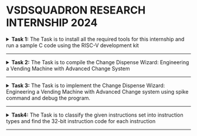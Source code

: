 # VSDSQUADRON RESEARCH INTERNSHIP 2024
<details>
  <summary><b> Task 1:</b> The Task is to install all the required tools for this internship and run a sample C code using the RISC-V development kit </summary>
  <br>
  
  **1.Installing Oracle VM Virtual Box Manager**

  ![Oracle VM Virtual Box manager](https://github.com/nehith01/vsdsquadron_internship/blob/main/task1/1.VIRTUAL%20BOX%20INSTALLATION.png?raw=true)
  
  **2.Installing leaf pad**
  
  *Use the following command to install the leaf pad into your Ubuntu system*
  ```
sudo apt install leafpad
```

**3.Sample C code**

![sample c code](https://github.com/nehith01/vsdsquadron_internship/blob/main/task1/3.Sample%20code.png?raw=true)
After entering the sample code into the leaf pad we will save the code 

**4.To get the output for the code**

*Use the following command to get the output for the code*
```
leafpad sum1ton.c &
./a.out
```

**5.Implementing sample C code in the RISC-V kit**
 *use the following command to implement the code*
 ```
riscv64-unknown-elf-gcc -O1 -mabi=lp64 -march=rv64i -o sum1ton.o sum1ton.c
```
After the instruction is processed we will be getting the assembly code for the sample c code 

![assembly code](https://github.com/nehith01/vsdsquadron_internship/blob/main/task1/5.calculation%20of%20risv%20instructions.png?raw=true)

**6.Implementing sample C code using Fast instruction**
*Command for implementing fast instruction is*
```
risv64-unknown-elf-gcc -Ofast -mabi=lp64 -march=rv64i -o sum1ton.o sum1ton.c
```

![fast instruction](https://github.com/nehith01/vsdsquadron_internship/blob/main/task1/6.fast%20instruction.png?raw=true)

</details>

-----------------------------------------------------------------------------------------------------------------------------------------------------------------------------------------


<details>
  <summary><b> Task 2:</b> The Task is to compile the Change Dispense Wizard: Engineering a Vending Machine with Advanced Change 
     System</summary>
  <br>
  
  **Vending Machine:**
  
   An innovative vending machine technology designed to effectively handle and dispense change to clients is called the Change Dispense Wizard. When giving change, this method uses a C program to determine the best way to distribute the coins. It accepts one dollar, fifty cents, twenty-five cents, ten cents, five cents, and one penny, among other amounts.

Accepting the product pricing and the customer's payment amount is the first step in the procedure. The difference is then calculated by the program to get the overall amount of change that is needed. To minimize the overall number of coins delivered, the system determines the quantity of each coin type by iterating through each denomination, starting with the greatest value.

By ensuring that the change is returned quickly and with the fewest coins feasible, this method improves both operational effectiveness and user happiness. The system verifies that the payment is adequate and responds appropriately when there are not enough funds. The Change Dispense Wizard is a reliable and fast transaction processing solution for contemporary vending machines since it uses a simple algorithm. In addition to enhancing customer experience, this solution streamlines vending machine's internal operations, increasing their efficiency and usability.

![vending machine](https://5.imimg.com/data5/SELLER/Default/2023/4/303189661/UP/GQ/QL/95260822/snack-vending-machine.jpg)

**Program to run vending machine:**
```
#include <stdio.h>

#define NUM_DENOMINATIONS 6
int denominations[NUM_DENOMINATIONS] = {100, 50, 25, 10, 5, 1};

void calculateChange(int change, int coinCount[NUM_DENOMINATIONS]) {
    for (int i = 0; i < NUM_DENOMINATIONS; i++) {
        coinCount[i] = change / denominations[i];
        change %= denominations[i];
    }
}

int main() {
    int productPrice, amountPaid, change;
    int coinCount[NUM_DENOMINATIONS] = {0};

    printf("Enter the price of the product (in cents): ");
    scanf("%d", &productPrice);

    printf("Enter the amount paid by the customer (in cents): ");
    scanf("%d", &amountPaid);
    if (amountPaid < productPrice) {
        printf("Insufficient amount paid.\n");
        return 1;
    }
    change = amountPaid - productPrice;
    printf("Total change to be returned: %d cents\n", change);

    calculateChange(change, coinCount);

    printf("Change dispensed:");
    for (int i = 0; i < NUM_DENOMINATIONS; i++) {
        if (coinCount[i] > 0) {
            printf("%d x %d cents\n", coinCount[i], denominations[i]);
        }
    }

    return 0;
}
```
![vending machine code](https://github.com/nehith01/vsdsquadron_internship/blob/main/task2/C%20pogram%20for%20vending%20machine.png?raw=true)

**Instructions to get the output of the vending machine**

```
gcc vendmachine.c
ls -ltr
./a.out
```

*Output of the vending machine is :*

 ![output](https://github.com/nehith01/vsdsquadron_internship/blob/main/task2/output%20for%20vending%20machine.png?raw=true)

 **Implementing vending machines using RISC-V kit**
 
 *Instruction for implementing:*
 ```
riscv64-unknown-elf-gcc -O1 -mabi=lp64 -march=rv64i -o vendmachine.o vendmachine.c
ls -ltr vendmachine.o
```
*Assembly code for vending machine*
```
riscv64-unknown-elf-objdump -d vendmachine.o
```
 By running the above instruction we will be getting a large number of assembly codes
 
![assembly code](https://github.com/nehith01/vsdsquadron_internship/blob/main/task2/assembly%20code%20for%20vending%20machine.png?raw=true)

*Instruction to reduce the assembly codes*
```
riscv64-unknown-elf-objdump -d vendmachine.o | less
/main
```

![reduced code](https://github.com/nehith01/vsdsquadron_internship/blob/main/task2/reduced%20assembly%20codes.png?raw=true)

</details>


----------------------------------------------------------------------------------------------------------------------------------------------------------------------------------------



<details>
  <summary><b> Task 3:</b> The Task is to implement the Change Dispense Wizard: Engineering a Vending Machine with Advanced Change system using spike command and debug the program.</summary>

  <br>
    
  **Objective:**

  The main objective of the task is to run the Change Dispense Wizard: Engineering a Vending Machine with Advanced Change system program using spike command and to verify the output with gcc command and the output for both the instructions should be same. 

  We will be checking the output and assembly codes under 2 conditions one is using O1 and Ofast instruction.

  *Instruction for implementing spike function*

  ```
riscv64-unknown-elf-gcc -O1 -mabi=lp64 -march=rv64i -o vendmachine.o vendmachine.c
spike pk vendmachine.o
```
The command `riscv64-unknown-elf-gcc -O1 -mabi=lp64 -march=rv64i -o vendmachine.o vendmachine.c` is used to run the vending machine program using gcc and to run the same program using spike the instruction is `spike pk vendmachine.o` after running the program we need to check the output for both spike and gcc . If the output are same then  the program is implemented correctly 

*Output for vending machine program using spike command:*

![output](https://github.com/nehith01/vsdsquadron_internship/blob/main/task3/spike%20output.png?raw=true)

The output should be verified with the output gcc command and the outputs are the same and verified. The next step is to debug the assembly codes for the vending machine and to debug we need to launch a debugger and the command to launch the debugger is `spike -d pk vendmachine.o` and to load the data the command is `until pc 0 100b0` by using this command the contents of the assembly code for the vending machine program.

![output](https://github.com/nehith01/vsdsquadron_internship/blob/main/task3/assembly%20code%20for%20%2001%20instruction.png?raw=true)

![output](https://github.com/nehith01/vsdsquadron_internship/blob/main/task3/assembly%20code%20for%2001%20instruction%20cont.png?raw=true)

Now we will be checking the output using Ofast command and the command for implementation is 
```
riscv64-unknown-elf-gcc -Ofast -mabi=lp64 -march=rv64i -o vendmachine.o vendmachine.c
spike pk vendmachine.o
```
**The output for Ofast command is:**

![output](https://github.com/nehith01/vsdsquadron_internship/blob/main/task3/assembly%20code%20for%20ofast%20instruction.png?raw=true)

![output](https://github.com/nehith01/vsdsquadron_internship/blob/main/task3/assembly%20code%20for%20ofast%20instruction%20cont.png?raw=true)


</details>



----------------------------------------------------------------------------------------------------------------------------------------------------------------------------------------




<details>
  <summary><b>Task4:</b> The Task is to classify the given instructions set into instruction types and find the 32-bit instruction code for each instruction</summary>
  <br>

  **RISC-V:**
             An open-standard instruction set architecture (ISA) called RISC-V (Reduced Instruction Set Computing - Five) is intended for use with a variety of computing devices, including embedded systems and supercomputers. Since it is free and open source, anyone can use it without having to pay royalties or licensing costs. 


**Different types of instructions:**

 There are 6 main RISC-V instruction formats. Every format has a unique layout and is utilized for various kinds of instructions:
 
1. R - Register
2. I - Immediate
3. S - Store
4. B - Branch
5. U - Upper Immediate
6. J - Jump


![instruction](https://github.com/nehith01/vsdsquadron_internship/blob/main/task4/RISC-V%20instruction%20set%20.jpg?raw=true)
   
Let's discuss each Instruction in detail

**1.R-Type (Register) Instructions:**

- R-Type instructions are used for operations that involve only registers. They typically perform arithmetic, logical, and shift operations. In RISC-V, R-type instructions are mostly utilized for operations using registers alone. They are essential for bitwise, logical, and arithmetic operations.
  
- These instructions are essential for calculations that take place directly between registers since they don't deal with memory or immediate values. R-type instructions increase processing efficiency by carrying out addition, subtraction, logical AND, OR, XOR, and shifts using the ALU (Arithmetic Logic Unit).
  
- Pipelining in RISC-V architectures is made easier and overall speed is improved by the uniformity and simplicity of R-Type instructions. These instructions ensure a clear and succinct execution flow by relying on specified fields to determine the precise action and the registers involved.
  
- Their architecture emphasizes simplicity in line with the RISC (Reduced Instruction Set Computer) concept of high-performance instruction sets that enable the processor to compute quickly and effectively.


![R type](https://github.com/nehith01/vsdsquadron_internship/assets/127872579/5be34375-1f42-4366-bbc2-36e79af329a6)

**Fields:**

- opcode (7 bits): Specifies the operation and format of the instruction. For R-type instructions, it is 0110011.
- rd (5 bits): Destination register.
- funct3 (3 bits): Additional opcode bits to specify the exact operation.
- rs1 (5 bits): First source register.
- rs2 (5 bits): Second source register.
- funct7 (7 bits): Additional opcode bits for further specifying the operation.

**Format:** opcode rd, rs1, rs2

**2.I-Type (Immediate) Instructions:**

- In the RISC-V architecture, I-type instructions are mostly used for operations using instantaneous values, which are constants that are integrated into the instruction itself. These instructions can load data from memory, carry out arithmetic operations, and apply instantaneous values to different types of calculations. They play a crucial role in streamlining code that often has to employ constants, allowing for effective data manipulation without the need for extra load instructions.

- I-type instructions improve efficiency and code density by eliminating the need for many instructions to complete a single job, therefore streamlining processes. Because load instructions enable data to be retrieved directly into registers from memory, they are also essential for efficient memory access. All things considered, I-Type instructions greatly increase the RISC-V instruction's adaptability and efficiency.




![I type](https://github.com/nehith01/vsdsquadron_internship/assets/127872579/9b22d286-1645-4c15-83d0-2fcda12fb87b)

**Fields:**

- opcode (7 bits): Specifies the operation and format of the instruction.
- rd (5 bits): Destination register.
- funct3 (3 bits): Additional opcode bits to specify the exact operation.
- rs1 (5 bits): Source register.
- imm (12 bits): Immediate value.

**Format:** opcode rd, rs1, imm

**3.S-Type (Store) Instructions:**

- S-type instructions are used for storing data from a register to memory. The immediate value is split between two fields for encoding purposes. S-Type instructions in RISC-V are primarily used for storing data from a register to memory. These instructions are essential for memory operations where data needs to be written to a specific memory address. 

- The S-Type instructions work by taking the contents of a source register and storing it at a memory address computed from a base register plus an immediate offset. This immediate offset allows for flexible addressing modes, enabling access to different memory locations relative to the base address.

- The typical operations in this category include SW (Store Word), SH (Store Halfword), and SB (Store Byte), which store 32-bit, 16-bit, and 8-bit values, respectively. S-type instructions play a crucial role in efficient data handling and manipulation, ensuring that the CPU can interact with memory effectively for various computational tasks and real-world applications.

![S type](https://github.com/nehith01/vsdsquadron_internship/assets/127872579/286e8b27-bd86-447b-bee5-c0ea30ac86c7)

**Fields:**

- opcode (7 bits): Specifies the operation and format of the instruction.
- imm[11:5] (7 bits): Upper part of the immediate value.
- rs2 (5 bits): Source register (the data to be stored).
- rs1 (5 bits): Base address register.
- funct3 (3 bits): Additional opcode bits to specify the exact operation.
- imm[4:0] (5 bits): Lower part of the immediate value.

**Format:** opcode rs2, rs1, imm

**4.B-Type (Branch) Instructions:**

- B-type instructions are used for conditional branching. The immediate value is split across several fields and is used for the branch offset. In RISC-V, conditional branching—which is necessary to create control flow in programs—is accomplished using B-type instructions. By comparing two registers, these instructions assess a condition. If the condition is satisfied, they modify the program counter (PC) to branch to a target location. 

- The development of loops, if-else statements, and other control structures necessary for dynamic and responsive programs is made possible by this branching process. B-type instructions are flexible for a range of checks, including equality, inequality, and relational comparisons because of their conditional nature.

- The efficiency and versatility of RISC-V-based systems are greatly enhanced by the efficacy of these instructions in controlling program flow, which permits complex decision-making processes inside the hardware architecture. B-type instructions are essential for managing execution routes overall.


![B type](https://github.com/nehith01/vsdsquadron_internship/assets/127872579/5ada313f-6ea1-4c7c-bae0-3be51fa2b007)

**Fields:**

- opcode (7 bits): Specifies the operation and format of the instruction.
- imm[12] (1 bit): A most significant bit of the immediate value.
- imm[10:5] (6 bits): Bits [10:5] of the immediate value.
- rs2 (5 bits): Second source register.
- rs1 (5 bits): First source register.
- funct3 (3 bits): Additional opcode bits to specify the exact operation.
- imm[4:1] (4 bits): Bits [4:1] of the immediate value.
- imm[11] (1 bit): Bit [11] of the immediate value.


**Foarmat:** opcode rs1, rs2, imm

**5.U-Type (Upper Immediate) Instructions:**

- U-type instructions load a 20-bit immediate value into the upper 20 bits of a register Upper immediate values are handled via U-type instructions in RISC-V, which are required for operations using big constants. LUI (Load Upper Immediate) and AUIPC (Add Upper Immediate to PC) are two examples of these commands. 

- The upper 20 bits of a destination register are loaded with a 20-bit instantaneous value using U-type instructions. This is very helpful for quickly configuring huge addresses or constants.

- AUIPC adds the immediate value shifted left by 12 bits to the program counter (PC), while LUI sets a register's top 20 bits while zeroing off its lower 12. These guidelines offer a simple approach to address computations, position-independent code, and huge constant management. RISC-V guarantees effective encoding and handling of big instantaneous values by using U-type instructions.


![U type](https://github.com/nehith01/vsdsquadron_internship/assets/127872579/24b9c405-294d-4b28-b88e-84dcf1326781)

**Fields:**

- opcode (7 bits): Specifies the operation and format of the instruction.
- rd (5 bits): Destination register.
- imm[31:12] (20 bits): Immediate value.

**Format:** opcode rd, imm

**6.J-Type (Jump) Instructions:**

- J-type instructions are used for jump operations in RISC-V. They enable modifications to the program's execution flow by performing unconditional leaps to a designated point in the code. Implementing function calls, procedure returns, and code jumps to labels all need J-type instructions. By allowing for direct jumps to code segments without the need for repeated conditional checks or loops, these instructions contribute to the creation of more modular and efficient code.

- The capacity of J-type instructions to accommodate a higher immediate value and provide a wider variety of jump locations is their primary feature. Supporting big programs where jump targets may be distant from the present instruction is critical. In conclusion, RISC-V's J-type instructions are essential for

![J type](https://github.com/nehith01/vsdsquadron_internship/assets/127872579/be040e62-03fc-41ad-bf6b-528383fd4a9f)

**Fields:**

- opcode (7 bits): Specifies the operation and format of the instruction.
- rd (5 bits): Destination register.
- imm[20|10:1|11|19:12] (20 bits): Immediate value, with bits arranged non-contiguously for encoding purposes.

**Format:** opcode rd, imm




**The given instruction set is:**


|    Mnemonic       | Insruction              | Type    | Description               |
| ----------------- | ----------------------- | ------- | ---------------------     |
|ADD r1,r2,r3       | Addition                | R       | r1=r2+r3                  |
|SUB r3,r1,r2       | Subtraction             | R       | r3=r1-r2                  |
|AND r2,r1,r3       | AND                     | R       | r2=r1&r3                  |
|OR r8,r2,r3        | OR                      | R       | r8=r1|r3                  |
|XOR  r8,r1,r4      | XOR                     | R       | r8=r1^r4                  |
|SLT r10,r2,r4      | Set Less Than           | R       | r10=(r2 < r4 ) ? 1:0      |
|ADDI r12,r3,5      | ADD Immediate           | I       | r12=r3+5                  |
|SW r3,r1,4         | Store Word              | S       | r3=Memory[r1+4]           |
|SRL r16,r11,r2     | Shift Logical Right     | R       | r16 = r11 >> r2           |
|BNE r0,r1,20       | Branch if Not Equal     | B       | if(r0 != r1) PC += 20     |
|BEQ r0,r0,15       | Branch If Equal         | B       | if(r0 == r0) PC += 15     |
|LW r13,r11,2       | Load Word               | I       | r13 = Memory[2+r11]       |
|SLL r15,r11,r2     | Shift Logical Left      | R       | r15 = r11 << r2           |



**Finding the 32-bit instruction code for each instruction:**

**1.ADD r1,r2,r3**

  - The given instruction set belongs to the R type and all the arithmetic and logical operations will be performed in the R type, r2 and r3 are added and stored in the r1 register.

   ```
    | funct7 (7 bits) | r3 (5 bits) | r2 (5 bits) | funct3 (3 bits) | r1 (5 bits) | ADD (7 bits) |
  ```

**Fields:**

- opcode for ADD = 0110011
- funct7 = 0000000
- funct3 = 000
- r1 = 00001
- r2 = 00010 
- r3 = 00011 

*32-bit instruction code is:*

```
0000000 00011 00010 000 00001 0110011
```


**2.SUB r3,r1,r2**

- The SUB Instruction set subtracts r1 from r2 and stores the output in the r3 register.

 ```
 | funct7 (7 bits) | r2 (5 bits) | r1 (5 bits) | funct3 (3 bits) | r3 (5 bits) | SUB (7 bits) |
  ```

**Fields:**

- opcode for SUB = 0110011
- funct7 = 0100000
- funct3 = 000
- r3 = 00011 
- r1 = 00001 
- r2 = 00010 

 *32-bit Instruction code:*

 ```
0100000 00010 00001 000 00011 0110011
```

**3.AND r2,r1,r3**

- The AND instruction is performing AND Gate operation between r1 and r3 and the output is stored in the r2 register

```
 | funct7 (7 bits) | r3 (5 bits) | r1 (5 bits) | funct3 (3 bits) | r2 (5 bits) | AND (7 bits) |
```

**Fields:**

- opcode for AND = 0110011
- funct7 = 0000000
- funct3 = 111
- r2 = 00010 
- r1 = 00001 
- r3 = 00011

**32-bit Instruction code:**

```
0000000 00011 00001 111 00010 0110011
```

**4.OR r8,r2,r3**

- The OR Instruction is performing OR Gate between r2 and r3 and storing the output in the r8 register.

```
| funct7 (7 bits) | r3 (5 bits) | r1 (5 bits) | funct3 (3 bits) | r2 (5 bits) | OR (7 bits) |
```

**Fields:**

- opcode = 0110011
- funct7 = 0000000
- funct3 = 110
- r8 = 01000 
- r2 = 00010 
- r5 = 00101 

**32-bit Instruction code:**

```
0000000 00101 00010 110 01000 0110011
```


**5.XOR  r8,r1,r4**

- The XOR Instruction is performing XOR Gate between r1 and r4 and storing the output in the r8 register.


```
| funct7 (7 bits) | r3 (5 bits) | r1 (5 bits) | funct3 (3 bits) | r2 (5 bits) | XOR (7 bits) |
```

**Fields:**

- opcode = 0110011
- funct7 = 0000000
- funct3 = 100
- r8 = 01000 
- r1 = 00001 
- r4 = 00100 


**32-bit Instruction code:**

```
0000000 00100 00001 100 01000 0110011
```


**6.SLT r10,r2,r4**
- The SLT Instruction is set less than the operation and is performed between r2 and r4 and stored in r10.


```
  | funct7 (7 bits) | r3 (5 bits) | r1 (5 bits) | funct3 (3 bits) | r2 (5 bits) | SLT (7 bits) |
```

**Fields:**

- opcode = 0110011
- funct7 = 0000000
- funct3 = 010
- r10 = 01010 
- r2 = 00010 
- r4 = 00100 


**32-bit Instruction code:**

```
0000000 00100 00010 010 01010 0110011
```


**7.ADDI r12,r3,5**
- The ADDI Instruction is added immediately and the register r3 is added to 5 and stored in r12

```
opcode (7 bits) | r12 (5 bits) | funct3 (3 bits) | r3 (5 bits) | 5 (12 bits)
```


**Fields:**

- opcode = 0010011
- funct3 = 000
- r12 = 01100 
- r3 = 00011 
- 5 = 000000000101 


**32-bit Instruction code:**

```
000000000101 00011 000 01100 0010011
```

**8.SW r3,r1,r4**
- The SW store word instruction set stores the memory of r1 and r4 and stores the data in r3.

```
opcode (7 bits) | imm[4:0] (5 bits) | funct3 (3 bits) | rs1 (5 bits) | rs2 (5 bits) | imm[11:5] (7 bits)
```


**Fields:**

- opcode = 0100011
- funct3 = 010
- r3 = 00011 
- r1 = 00001 
- imm[11:5] = 0000000 (upper part of 4)
- imm[4:0] = 00100 (lower part of 4)

  
**32-bit Instruction code:**

```
0000000 00011 00001 010 00100 0100011
```

**9.SRL r16,r11,r2**
- The SRL instruction set is shifted logically right performed between r11 and r2 and the output is stored in the r16 register.

```
 | funct7 (7 bits) | r3 (5 bits) | r1 (5 bits) | funct3 (3 bits) | r2 (5 bits) | SRL (7 bits) |
```

**Fields:**

- opcode = 0110011
- funct7 = 0000000
- funct3 = 101
- r16 = 10000 
- r11 = 01011 
- r2 = 00010 


**32-bit Instruction code:**

```
0000000 00010 01011 101 10000 0110011
```

**10.BNE r0,r1,20**
- The BNE is a branch if not equal operation is performed between r1 and 20 and stored in the r0 register.

```
pcode (7 bits) | imm[11] (1 bit) | imm[4:1] (4 bits) | funct3 (3 bits) | rs1 (5 bits) | rs2 (5 bits) | imm[10:5] (6 bits) | imm[12] (1 bit)
```

**Fields:**

- opcode = 1100011
- funct3 = 001
- rs1 = 00000 
- rs2 = 00001 
- imm[12|10:5|4:1|11] = 0000010100 rearranged to 0000010 100 0

 **32-bit Instruction code:**

  ```
  0000000 00001 00000 001 00101 0000001
  ```


**11.BEQ r0,r0,15**
  - The BEQ instruction set is a branch if equal is performed between r0 and 15 and stored in the r0 register.

  ```
  pcode (7 bits) | imm[11] (1 bit) | imm[4:1] (4 bits) | funct3 (3 bits) | rs1 (5 bits) | rs2 (5 bits) | imm[10:5] (6 bits) | imm[12] (1 bit)
  ```

**Fields:**

- opcode = 1100011
- funct3 = 000
- r0 = 00000 
- r0 = 00000 
- imm[12|10:5|4:1|11] = 0000001111 rearranged to 0000001 111 0


**32-bit Instruction code:**
  
  ```
  0000000 00000 00000 000 01111 0000000
  ```


**12.LW r13,r11,2**
  - The LW is load word and 2 is stored in r11 memory and then stored in r13 register.
 
```
opcode (7 bits) | rd (5 bits) | funct3 (3 bits) | rs1 (5 bits) | imm (12 bits)
```

**Fields:**

- opcode = 0000011
- funct3 = 010
- r13 = 01101 
- r11 = 01011 
- 2 = 000000000010 


**32-bit Instruction code:**

```
000000000010 01011 010 01101 0000011
```


**13.SLL r15,r11,r2**
- The SLL is shift logically left is performed between r2 and r11 and then the data is stored in the r15 register.


 ```
  | funct7 (7 bits) | r3 (5 bits) | r2 (5 bits) | funct3 (3 bits) | r1 (5 bits) | SLL (7 bits) |
```

**Fields:**

- opcode = 0110011
- funct7 = 0000000
- funct3 = 001
- r15 = 01111 
- r11 = 01011 
- r2 = 00010 

**32-bit Instruction code:**

```
0000000 00010 01011 001 01111 0110011
```




| Instruction       | Binary Instruction Format             |
|-------------------|---------------------------------------|
|  ADD r1, r2, r3   | 0000000 00011 00010 000 00001 0110011 |
|  SUB r3, r1, r2   | 0100000 00010 00001 000 00011 0110011 |
|  AND r2, r1, r3   | 0000000 00011 00001 111 00010 0110011 | 
|  OR r8, r2, r5    | 0000000 00101 00010 110 01000 0110011 |
|  XOR r8, r1, r4   | 0000000 00100 00001 100 01000 0110011 |
|  SLT r10, r2, r4  | 0000000 00100 00010 010 01010 0110011 | 
|  ADDI r12, r3, 5  | 0000000 000101 00011 000 01100 0010011|
|  SW r3, r1, 4     | 0000000 00011 00001 010 00100 0100011 |
|  SRL r16, r11, r2 | 0000000 00010 01011 101 10000 0110011 |
|  BNE r0, r1, 20   | 000000 00001 00000 001 10100 1100011  |
|  BEQ r0, r0, 15   | 000000 00000 00000 000 01111 1100011  |
|  LW r13, r11, 2   | 0000000 000010 01011 010 01101 0000011|
|  SLL r15, r11, r2 | 0000000 00010 01011 001 01111 0110011 | 


</details>




---------------------------------------------------------------------------------------------------------------------------------------------------------------------------------------
